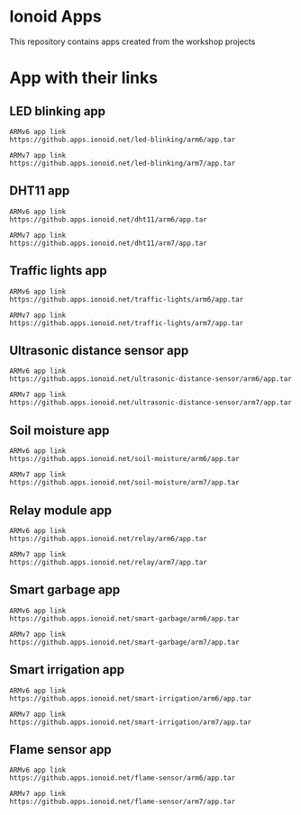 # Ionoid Apps
This repository contains apps created from the workshop projects

# App with their links

## LED blinking app
    ARMv6 app link
    https://github.apps.ionoid.net/led-blinking/arm6/app.tar

    ARMv7 app link
    https://github.apps.ionoid.net/led-blinking/arm7/app.tar

## DHT11 app
    ARMv6 app link
    https://github.apps.ionoid.net/dht11/arm6/app.tar

    ARMv7 app link
    https://github.apps.ionoid.net/dht11/arm7/app.tar

## Traffic lights app
    ARMv6 app link
    https://github.apps.ionoid.net/traffic-lights/arm6/app.tar

    ARMv7 app link
    https://github.apps.ionoid.net/traffic-lights/arm7/app.tar

## Ultrasonic distance sensor app
    ARMv6 app link
    https://github.apps.ionoid.net/ultrasonic-distance-sensor/arm6/app.tar

    ARMv7 app link
    https://github.apps.ionoid.net/ultrasonic-distance-sensor/arm7/app.tar

## Soil moisture app
    ARMv6 app link
    https://github.apps.ionoid.net/soil-moisture/arm6/app.tar

    ARMv7 app link
    https://github.apps.ionoid.net/soil-moisture/arm7/app.tar

##  Relay module app
    ARMv6 app link
    https://github.apps.ionoid.net/relay/arm6/app.tar

    ARMv7 app link
    https://github.apps.ionoid.net/relay/arm7/app.tar

##  Smart garbage app
    ARMv6 app link
    https://github.apps.ionoid.net/smart-garbage/arm6/app.tar

    ARMv7 app link
    https://github.apps.ionoid.net/smart-garbage/arm7/app.tar

##  Smart irrigation app
    ARMv6 app link
    https://github.apps.ionoid.net/smart-irrigation/arm6/app.tar

    ARMv7 app link
    https://github.apps.ionoid.net/smart-irrigation/arm7/app.tar

##  Flame sensor app
    ARMv6 app link
    https://github.apps.ionoid.net/flame-sensor/arm6/app.tar

    ARMv7 app link
    https://github.apps.ionoid.net/flame-sensor/arm7/app.tar

